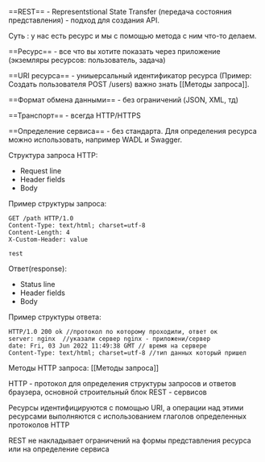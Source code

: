 ==REST== - Representstional State Transfer (передача состояния представления) - подход для создания API.

Суть : у нас есть ресурс и мы с помощью метода с ним что-то делаем.

==Ресурс== - все что вы хотите показать через приложение (экземляры ресурсов: пользователь, задача)

==URI ресурса== - униыерсальный идентификатор ресурса (Пример: Создать пользователя POST /users) важно знать [[Методы запроса]].

==Формат обмена данными== - без ограничений (JSON, XML, тд)

==Транспорт== - всегда HTTP/HTTPS

==Определение сервиса== - без стандарта. Для определения ресурса можно использовать, например WADL и Swagger.

Структура запроса HTTP:
- Request line
- Header fields
- Body

Пример структуры запроса:

	GET /path HTTP/1.0 
	Content-Type: text/html; charset=utf-8 
	Content-Length: 4 
	X-Custom-Header: value
	
	тest

Ответ(response):
- Status line
- Header fields
- Body

Пример структуры ответа:

	HTTP/1.0 200 ok //протокол по которому проходили, ответ ок
	server: nginx  //указали сервер nginx - приложени/сервер
	date: Fri, 03 Jun 2022 11:49:38 GMT // время на сервере
	Content-Type: text/html; charset=utf-8 //тип данных который пришел

Методы HTTP запроса: [[Методы запроса]]

HTTP - протокол для определения структуры запросов и ответов браузера, основной строительный блок REST - сервисов

Ресурсы идентифицируются с помощью URI, а операции над этими ресурсами выполняются с использованием глаголов определенных протоколов HTTP

REST не накладывает ограничений на формы представления ресурса или на определение сервиса